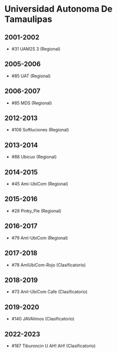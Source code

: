 # Universidad Autonoma De Tamaulipas

## 2001-2002

- #31 UAM2S 3 (Regional)

## 2005-2006

- #85 UAT (Regional)

## 2006-2007

- #85 MDS (Regional)

## 2012-2013

- #108 Softluciones (Regional)

## 2013-2014

- #88 Ubicuo (Regional)

## 2014-2015

- #45 Ami-UbiCom (Regional)

## 2015-2016

- #28 Pinky_Pie (Regional)

## 2016-2017

- #79 AmI-UbiCom (Regional)

## 2017-2018

- #78 AmIUbiCom-Rojo (Clasificatorio)

## 2018-2019

- #73 AmI-UbiCom Cafe (Clasificatorio)

## 2019-2020

- #140 JAVAlimos (Clasificatorio)

## 2022-2023

- #187 Tiburoncin U AH! AH! (Clasificatorio)


